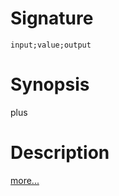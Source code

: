 # Signature
```vikid-signature
input;value;output
```

# Synopsis
plus

# Description

[more...](https://en.wikipedia.org/wiki/Addition)